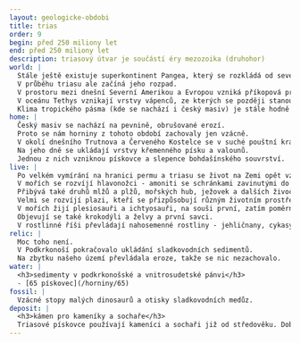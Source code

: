 ```yaml
---
layout: geologicke-obdobi
title: trias
order: 9
begin: před 250 miliony let
end: před 250 miliony let
description: triasový útvar je součástí éry mezozoika (druhohor)
world: |
  Stále ještě existuje superkontinent Pangea, který se rozkládá od severních polárních oblastí až k jižnímu pólu.
  V průběhu triasu ale začíná jeho rozpad.
  V prostoru mezi dnešní Severní Amerikou a Evropou vzniká příkopová propadlina - základ budoucího Atlantského oceánu.
  V oceánu Tethys vznikají vrstvy vápenců, ze kterých se později stanou vrcholy Alp a Himáláje.
  Klima tropického pásma (kde se nachází i český masiv) je stále hodně suché, rostlinám se lépe daří ve vlhčím podnebí v oblastech dále od rovníku.
home: |
  Český masiv se nachází na pevnině, obrušované erozí.
  Proto se nám horniny z tohoto období zachovaly jen vzácně.
  V okolí dnešního Trutnova a Červeného Kostelce se v suché pouštní krajině nachází sladkovodní jezero.
  Na jeho dně se ukládají vrstvy křemenného písku a valounů.
  Jednou z nich vzniknou pískovce a slepence bohdašínského souvrství. 
live: |
  Po velkém vymírání na hranici permu a triasu se život na Zemi opět vzpamatovává a vytváří nové formy.
  V mořích se rozvíjí hlavonožci - amoniti se schránkami zavinutými do spirály a belemniti s kuželovitou vnitřní kostrou.
  Přibývá také druhů mlžů a plžů, mořských hub, ježovek a dalších živočichů.
  Velmi se rozvíjí plazi, kteří se přizpůsobují různým životním prostředím.
  V mořích žijí plesiosauři a ichtyosauři, na souši první, zatím poměrně malí dinosauři.
  Objevují se také krokodýli a želvy a první savci.
  V rostlinné říši převládají nahosemenné rostliny - jehličnany, cykasy a jinany.
relic: |
  Moc toho není.
  V Podkrkonoší pokračovalo ukládání sladkovodních sedimentů.
  Na zbytku našeho území převládala eroze, takže se nic nezachovalo.
water: |
  <h3>sedimenty v podkrkonošské a vnitrosudetské pánvi</h3>
  - [65 pískovec](/horniny/65)
fossil: |
  Vzácné stopy malých dinosaurů a otisky sladkovodních medůz.
deposit: |
  <h3>kámen pro kameníky a sochaře</h3>
  Triasové pískovce používají kameníci a sochaři již od středověku. Dobře se opracovávají a mají atraktivní vzhled.
---
```


